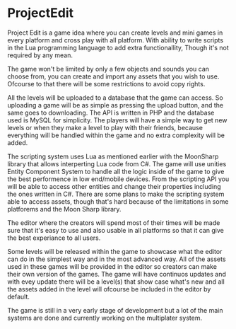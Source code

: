 # ProjectEdit
Project Edit is a game idea where you can create levels and mini games in every platform and cross play with all platform. With ability to write scripts in the Lua programming language to add extra functionallity, Though it's not required by any mean.

The game won't be limited by only a few objects and sounds you can choose from, you can create and import any assets that you wish to use. Ofcourse to that there will be some restrictions to avoid copy rights.

All the levels will be uploaded to a database that the game can access. So uploading a game will be as simple as pressing the upload button, and the same goes to downloading. The API is written in PHP and the database used is MySQL for simplicity.
The players will have a simple way to get new levels or when they make a level to play with their friends, because everything will be handled within the game and no extra complexity will be added.

The scripting system uses Lua as mentioned earlier with the MoonSharp library that allows interperting Lua code from C#. The game will use unities Entity Component System to handle all the logic inside of the game to give the best performence in low end/mobile devices. From the scripting API you will be able to access other entities and change their properties including the ones written in C#. There are some plans to make the scripting system able to access assets, though that's hard because of the limitations in some platforems and the Moon Sharp library.

The editor where the creators will spend most of their times will be made sure that it's easy to use and also usable in all platforms so that it can give the best experiance to all users.

Some levels will be released within the game to showcase what the editor can do in the simplest way and in the most advanced way. All of the assets used in these games will be provided in the editor so creators can make their own version of the games.
The game will have continuos updates and with evey update there will be a level(s) that show case what's new and all the assets added in the level will ofcourse be included in the editor by default.

The game is still in a very early stage of development but a lot of the main systems are done and currently working on the multiplater system.
